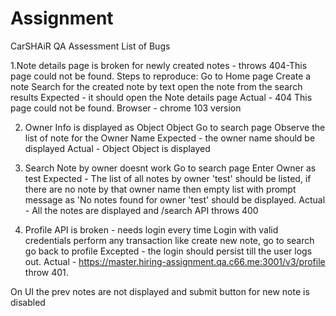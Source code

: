 # Assignment
CarSHAiR QA Assessment List of Bugs

1.Note details page is broken for newly created notes - throws 404-This page could not be found. 
Steps to reproduce:
Go to Home page
Create a note
Search for the created note by text
open the note from the search results
Expected - it should open the Note details page
Actual - 404 This page could not be found.
Browser - chrome 103 version

2. Owner Info is displayed as Object Object
Go to search page
Observe the list of note for the Owner Name
Expected - the owner name should be displayed
Actual - Object Object is displayed

3. Search Note by owner doesnt work
Go to search page
Enter Owner as test
Expected - The list of all notes by owner 'test' should be listed, if there are no note by that owner name then empty list with prompt message as 'No notes found for owner 'test' should be displayed.
Actual - All the notes are displayed and /search API throws 400

4. Profile API is broken - needs login every time
Login with valid credentials
perform any transaction like create new note, go to search
go back to profile
Excepted - the login should persist till the user logs out.
Actual - https://master.hiring-assignment.qa.c66.me:3001/v3/profile throw 401. 

On UI the prev notes are not displayed and submit button for new note is disabled
